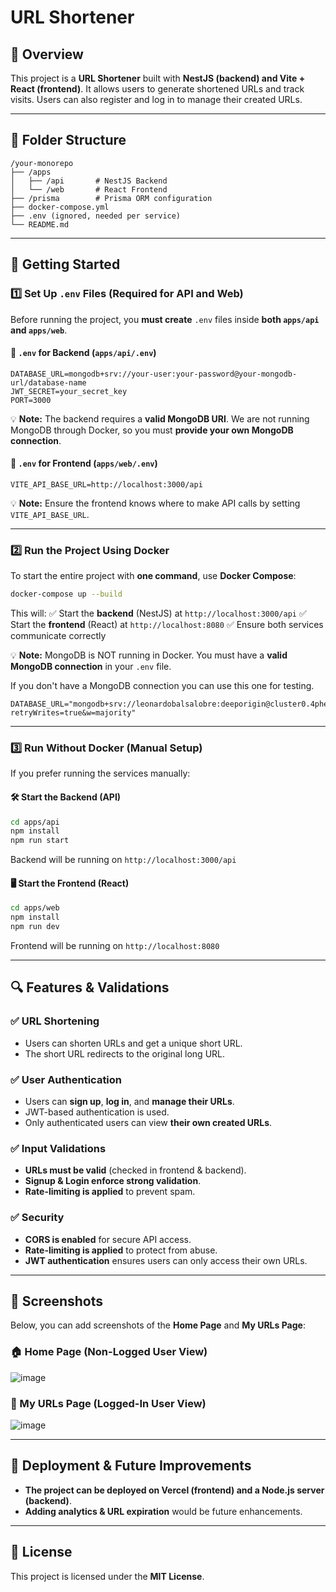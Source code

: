 # URL Shortener

## 📌 Overview
This project is a **URL Shortener** built with **NestJS (backend) and Vite + React (frontend)**. It allows users to generate shortened URLs and track visits. Users can also register and log in to manage their created URLs.

---

## 📂 Folder Structure
```
/your-monorepo
├── /apps
│   ├── /api       # NestJS Backend
│   └── /web       # React Frontend
├── /prisma        # Prisma ORM configuration
├── docker-compose.yml
├── .env (ignored, needed per service)
└── README.md
```

---

## 🚀 Getting Started

### **1️⃣ Set Up `.env` Files (Required for API and Web)**
Before running the project, you **must create** `.env` files inside **both `apps/api` and `apps/web`**.

#### **📍 `.env` for Backend (`apps/api/.env`)**
```
DATABASE_URL=mongodb+srv://your-user:your-password@your-mongodb-url/database-name
JWT_SECRET=your_secret_key
PORT=3000
```
💡 **Note:** The backend requires a **valid MongoDB URI**. We are not running MongoDB through Docker, so you must **provide your own MongoDB connection**.

#### **📍 `.env` for Frontend (`apps/web/.env`)**
```
VITE_API_BASE_URL=http://localhost:3000/api
```
💡 **Note:** Ensure the frontend knows where to make API calls by setting `VITE_API_BASE_URL`.

---

### **2️⃣ Run the Project Using Docker**
To start the entire project with **one command**, use **Docker Compose**:
```sh
docker-compose up --build
```
This will:
✅ Start the **backend** (NestJS) at `http://localhost:3000/api`
✅ Start the **frontend** (React) at `http://localhost:8080`
✅ Ensure both services communicate correctly

💡 **Note:** MongoDB is NOT running in Docker. You must have a **valid MongoDB connection** in your `.env` file.

If you don't have a MongoDB connection you can use this one for testing.
```
DATABASE_URL="mongodb+srv://leonardobalsalobre:deeporigin@cluster0.4phez.mongodb.net/deeporigin?retryWrites=true&w=majority"
```

---

### **3️⃣ Run Without Docker (Manual Setup)**
If you prefer running the services manually:

#### **🛠 Start the Backend (API)**
```sh
cd apps/api
npm install
npm run start
```
Backend will be running on `http://localhost:3000/api`

#### **🖥️ Start the Frontend (React)**
```sh
cd apps/web
npm install
npm run dev
```
Frontend will be running on `http://localhost:8080`

---

## 🔍 Features & Validations
### ✅ URL Shortening
- Users can shorten URLs and get a unique short URL.
- The short URL redirects to the original long URL.

### ✅ User Authentication
- Users can **sign up**, **log in**, and **manage their URLs**.
- JWT-based authentication is used.
- Only authenticated users can view **their own created URLs**.

### ✅ Input Validations
- **URLs must be valid** (checked in frontend & backend).
- **Signup & Login enforce strong validation**.
- **Rate-limiting is applied** to prevent spam.

### ✅ Security
- **CORS is enabled** for secure API access.
- **Rate-limiting is applied** to protect from abuse.
- **JWT authentication** ensures users can only access their own URLs.

---

## 📸 Screenshots
Below, you can add screenshots of the **Home Page** and **My URLs Page**:

### **🏠 Home Page (Non-Logged User View)**
![image](https://github.com/user-attachments/assets/ccd9ed37-7d7f-423b-9cff-434db34a345f)


### **🔗 My URLs Page (Logged-In User View)**
![image](https://github.com/user-attachments/assets/c2b878ab-3223-46a6-9f0a-28b422903ebd)

---

## 🚀 Deployment & Future Improvements
- **The project can be deployed on Vercel (frontend) and a Node.js server (backend)**.
- **Adding analytics & URL expiration** would be future enhancements.

---

## 📜 License
This project is licensed under the **MIT License**.

